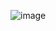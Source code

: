 ![image](https://github.com/Saicharan-2004/Airport-Reservation-System/assets/117593746/304abe8f-3a6f-445c-a1a8-cc41ed238bbd)
